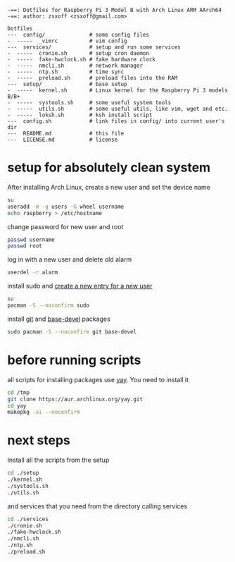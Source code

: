 ```
-==: Dotfiles for Raspberry Pi 3 Model B with Arch Linux ARM AArch64
-==: author: zsxoff <zsxoff@gmail.com>

Dotfiles
---  config/              # some config files
-  -----  _vimrc          # vim config
---  services/            # setup and run some services
-  -----  cronie.sh       # setup cron daemon
-  -----  fake-hwclock.sh # fake hardware clock
-  -----  nmcli.sh        # network manager
-  -----  ntp.sh          # time sync
-  -----  preload.sh      # preload files into the RAM
---  setup/               # base setup
-  -----  kernel.sh       # Linux kernel for the Raspberry Pi 3 models B/B+
-  -----  systools.sh     # some useful system tools
-  -----  utils.sh        # some useful utils, like vim, wget and etc.
-  -----  loksh.sh        # ksh install script
---  config.sh            # link files in config/ into current user's dir
---  README.md            # this file
---  LICENSE.md           # license
```

# setup for absolutely clean system
After installing Arch Linux, create a new user and set the device name

```bash
su
useradd -m -g users -G wheel username
echo raspberry > /etc/hostname
```

change password for new user and root
```bash
passwd username
passwd root
```

log in with a new user and delete old alarm
```bash
userdel -r alarm
```

install sudo and [create a new entry for a new user](https://wiki.archlinux.org/index.php/Sudo#Configuration)
```bash
su
pacman -S --noconfirm sudo
```

install [git](https://wiki.archlinux.org/index.php/git) and [base-devel](https://www.archlinux.org/groups/x86_64/base-devel/) packages
```bash
sudo pacman -S --noconfirm git base-devel
```

# before running scripts
all scripts for installing packages use [yay](https://github.com/Jguer/yay). You need to install it
```bash
cd /tmp
git clone https://aur.archlinux.org/yay.git
cd yay
makepkg -si --noconfirm
```

# next steps
Install all the scripts from the setup
```bash
cd ./setup
./kernel.sh
./systools.sh
./utils.sh
```

and services that you need from the directory calling services
```bash
cd ./services
./cronie.sh
./fake-hwclock.sh
./nmcli.sh
./ntp.sh
./preload.sh
```
